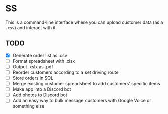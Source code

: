 # SS

This is a command-line interface where you can upload customer data (as a `.csv`) and interact with it.

## TODO
- [x] Generate order list as .csv
- [ ] Format spreadsheet with .xlsx
- [ ] Output .xslx as .pdf
- [ ] Reorder customers according to a set driving route
- [ ] Store orders in SQL
- [ ] Merge existing customer spreadsheet to add customers' specific items
- [ ] Make app into a Discord bot
- [ ] Add photos to Discord bot
- [ ] Add an easy way to bulk message customers with Google Voice or something else
